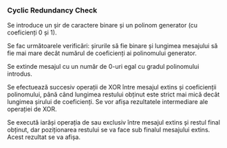 ### Cyclic Redundancy Check

Se introduce un șir de caractere binare și un polinom generator (cu coeficienți 0 și 1).

Se fac următoarele verificări: șirurile să fie binare și lungimea mesajului să fie mai mare decât numărul de coeficienți ai polinomului generator.

Se extinde mesajul cu un număr de 0-uri egal cu gradul polinomului introdus.

Se efectuează succesiv operații de XOR între mesajul extins și coeficienții polinomului, până când lungimea restului obținut este strict mai mică decât lungimea șirului de coeficienți. Se vor afișa rezultatele intermediare ale operației de XOR.

Se execută iarăși operația de sau exclusiv între mesajul extins și restul final obținut, dar poziționarea restului se va face sub finalul mesajului extins. Acest rezultat se va afișa.